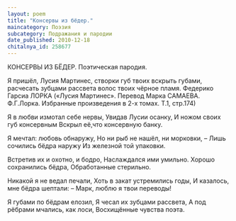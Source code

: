 ```yaml
---
layout: poem
title: "Консервы из бёдер."
maincategory: Поэзия
subcategory: Подражания и пародии
date_published: 2010-12-18
chitalnya_id: 258677
---
```




КОНСЕРВЫ ИЗ БЁДЕР. 
Поэтическая пародия.

Я пришёл, Лусия Мартинес,
створки губ твоих вскрыть губами,
расчесать зубцами рассвета
волос твоих чёрное пламя.
Федерико Гарсиа ЛОРКА
(«Лусия Мартинес». Перевод
Марка САМАЕВА. Ф.Г.Лорка.
Избранные произведения
в 2-х томах. Т.1, стр.174)

Я в любви измотал себе нервы,
Увидав Лусии осанку,
И ножом своих губ консервным
Вскрыл её,что консервную банку.

Я мечтал: любовь обнаружу,
Но ни рыб не нашёл, ни морковки, –
Лишь сочились бёдра наружу
Из железной той упаковки.

Встретив их и охотно, и бодро,
Наслаждался ими умильно.
Хорошо сохранились бёдра,
Обработанные стерильно.

Никакой я не ведал печали,
Хоть в закат устремились годы,
И казалось, мне бёдра шептали:
– Марк, люблю я твои переводы!

Я губами по бёдрам елозил,
Я чесал их зубцами рассвета,
А под рёбрами мчались, как лоси,
Восхищённые чувства поэта.






